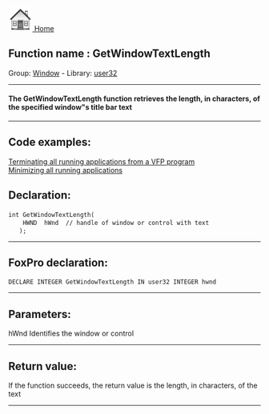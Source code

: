[<img src="../../images/home.png"> Home ](https://github.com/VFPX/Win32API)  

## Function name : GetWindowTextLength
Group: [Window](../../functions_group.md#Window)  -  Library: [user32](../../Libraries.md#user32)  
***  


#### The GetWindowTextLength function retrieves the length, in characters, of the specified window"s title bar text
***  


## Code examples:
[Terminating all running applications from a VFP program](../../samples/sample_243.md)  
[Minimizing all running applications](../../samples/sample_244.md)  

## Declaration:
```foxpro  
int GetWindowTextLength(
    HWND  hWnd 	// handle of window or control with text
   );  
```  
***  


## FoxPro declaration:
```foxpro  
DECLARE INTEGER GetWindowTextLength IN user32 INTEGER hwnd  
```  
***  


## Parameters:
hWnd
Identifies the window or control  
***  


## Return value:
If the function succeeds, the return value is the length, in characters, of the text  
***  

